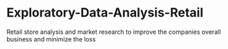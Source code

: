 # Exploratory-Data-Analysis-Retail
Retail store analysis and market research to improve the companies overall business and minimize the loss
